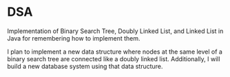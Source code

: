 # DSA

Implementation of Binary Search Tree, Doubly Linked List, and Linked List in Java for remembering how to implement them.

I plan to implement a new data structure where nodes at the same level of a binary search tree are connected like a doubly linked list. Additionally, I will build a new database system using that data structure.
